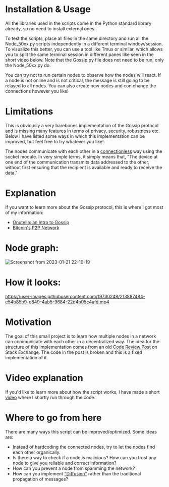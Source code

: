 # Installation & Usage
All the libraries used in the scripts come in the Python standard library already, so no need to install external ones.

To test the scripts, place all files in the same directory and run all the Node_50xx.py scripts independently in a different terminal window/session. To visualize this better, you can use a tool like Tmux or similar, which allows you to split the same terminal session in different panes like seen in the short video below. Note that the Gossip.py file does not need to be run, only the Node_50xx.py do.

You can try not to run certain nodes to observe how the nodes will react. If a node is not online and is not critical, the message is still going to be relayed to all nodes. You can also create new nodes and con change the connections however you like! 

# Limitations
This is obviously a very barebones implementation of the Gossip protocol and is missing many features in terms of privacy, security, robustness etc. Below I have listed some ways in which this implementation can be improved, but feel free to try whatever you like!

The nodes communicate with each other in a [connectionless](https://en.wikipedia.org/wiki/Connectionless_communication) way using the socket module. In very simple terms, it simply means that, "The device at one end of the communication transmits data addressed to the other, without first ensuring that the recipient is available and ready to receive the data."

# Explanation
If you want to learn more about the Gossip protocol, this is where I got most of my information:
  - [Gnutella: an Intro to Gossip](https://nakamoto.com/gnutella/)
  - [Bitcoin's P2P Network](https://nakamoto.com/bitcoins-p2p-network/)

# Node graph:

![Screenshot from 2023-01-21 22-10-19](https://user-images.githubusercontent.com/19730248/213887302-bb7fb3ba-741c-43f9-bf4a-727b711286bb.png)

# How it looks:

https://user-images.githubusercontent.com/19730248/213887484-e54b85b9-e849-4ab5-9684-22d4b05c4afd.mp4

# Motivation
The goal of this small project is to learn how multiple nodes in a network can communicate with each other in a decentralized way. The idea for the structure of this implementation comes from an old [Code Review Post](https://codereview.stackexchange.com/questions/95671/gossip-algorithm-in-distributed-systems/282643#282643) on Stack Exchange. The code in the post is broken and this is a fixed implementation of it.

# Video explanation
If you'd like to learn more about how the script works, I have made a short [video](https://youtu.be/XR9BKhveduU) where I shortly run through the code. 

# Where to go from here
There are many ways this script can be improved/optimized. Some ideas are:
  - Instead of hardcoding the connected nodes, try to let the nodes find each other organically.
  - Is there a way to check if a node is malicious? How can you trust any node to give you reliable and correct information?
  - How can you prevent a node from spamming the network?
  - How can you implement ["Diffusion"](https://nakamoto.com/bitcoins-p2p-network/#:~:text=a%20method%20called-,diffusion,-.%20In%20diffusion%2C%20instead) rather than the traditional propagation of messages?
